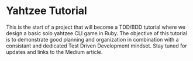 # Yahtzee Tutorial

This is the start of a project that will become a TDD/BDD tutorial where we design a basic solo yahtzee CLI game in Ruby. The objective of this tutorial is to demonstrate good planning and organization in combination with a consistant and dedicated Test Driven Development mindset. Stay tuned for updates and links to the Medium article.


